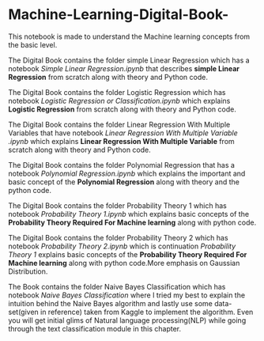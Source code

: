 ﻿# Machine-Learning-Digital-Book-

This notebook is made to understand the Machine learning concepts from the basic level. 

The Digital Book contains the folder simple Linear Regression which has a notebook *Simple Linear Regression.ipynb* that describes **simple Linear Regression** from scratch along with theory and Python code.

The Digital Book contains the folder Logistic Regression which has notebook *Logistic Regression or Classification.ipynb* which explains **Logistic Regression** from scratch along with theory and Python code.

The Digital Book contains the folder Linear Regression With Multiple Variables that have notebook *Linear Regression With Multiple Variable .ipynb* which explains **Linear Regression With Multiple Variable** from scratch along with theory and Python code.

The Digital Book contains the folder Polynomial Regression that has a notebook *Polynomial Regression.ipynb* which explains the important and basic concept of the **Polynomial Regression** along with theory and the python code.

The Digital Book contains the folder Probability Theory 1 which has notebook *Probability Theory 1.ipynb* which explains basic concepts of the **Probability Theory Required For Machine learning** along with python code.

The Digital Book contains the folder Probability Theory 2 which has notebook *Probability Theory 2.ipynb* which is continuation *Probability Theory 1* explains basic concepts of the **Probability Theory Required For Machine learning** along with python code.More emphasis on Gaussian Distribution.

The Book contains the folder Naive Bayes Classification which has notebook *Naive Bayes Classification* where I tried my best to explain the intuition behind the Naive Bayes algorithm and lastly use some data-set(given in reference) taken from Kaggle to implement the algorithm. Even you will get initial glims of Natural language processing(NLP) while going through the text classification module in this chapter.      
